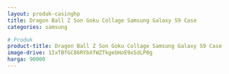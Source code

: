 ```yaml
---
layout: produk-casinghp
title: Dragon Ball Z Son Goku Collage Samsung Galaxy S9 Case
categories: samsung

# Produk
product-title: Dragon Ball Z Son Goku Collage Samsung Galaxy S9 Case
image-drive: 1IxTBfGC86RYbXfWZTkgebHoE9xSdLP0g
harga: 90000
---
```

